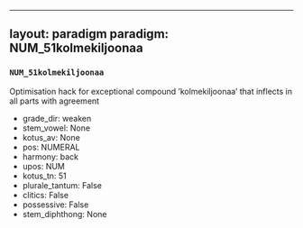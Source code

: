 
---
layout: paradigm
paradigm: NUM_51kolmekiljoonaa
---
### ` NUM_51kolmekiljoonaa `

Optimisation hack for exceptional compound ’kolmekiljoonaa’ that inflects in all parts with agreement
* grade_dir: weaken
* stem_vowel: None
* kotus_av: None
* pos: NUMERAL
* harmony: back
* upos: NUM
* kotus_tn: 51
* plurale_tantum: False
* clitics: False
* possessive: False
* stem_diphthong: None
